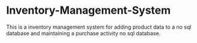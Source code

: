 # Inventory-Management-System
This is a inventory management system for adding product data to a no sql database and maintaining a purchase activity no sql database.
